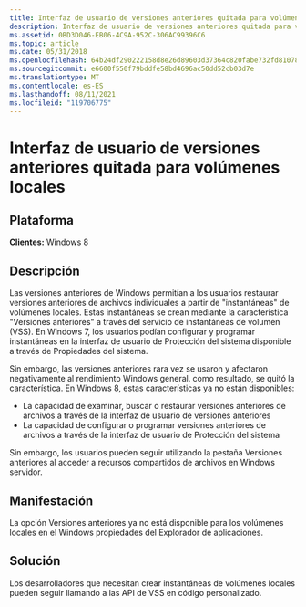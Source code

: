 ```yaml
---
title: Interfaz de usuario de versiones anteriores quitada para volúmenes locales
description: Interfaz de usuario de versiones anteriores quitada para volúmenes locales
ms.assetid: 0BD3D046-EB06-4C9A-952C-306AC99396C6
ms.topic: article
ms.date: 05/31/2018
ms.openlocfilehash: 64b24df290222158d8e26d89603d37364c820fabe732fd8107824d2ef9576d30
ms.sourcegitcommit: e6600f550f79bddfe58bd4696ac50dd52cb03d7e
ms.translationtype: MT
ms.contentlocale: es-ES
ms.lasthandoff: 08/11/2021
ms.locfileid: "119706775"
---
```

# <a name="previous-versions-ui-removed-for-local-volumes"></a>Interfaz de usuario de versiones anteriores quitada para volúmenes locales

## <a name="platform"></a>Plataforma

**Clientes:** Windows 8 


## <a name="description"></a>Descripción

Las versiones anteriores de Windows permitían a los usuarios restaurar versiones anteriores de archivos individuales a partir de "instantáneas" de volúmenes locales. Estas instantáneas se crean mediante la característica "Versiones anteriores" a través del servicio de instantáneas de volumen (VSS). En Windows 7, los usuarios podían configurar y programar instantáneas en la interfaz de usuario de Protección del sistema disponible a través de Propiedades del sistema.

Sin embargo, las versiones anteriores rara vez se usaron y afectaron negativamente al rendimiento Windows general. como resultado, se quitó la característica. En Windows 8, estas características ya no están disponibles:

-   La capacidad de examinar, buscar o restaurar versiones anteriores de archivos a través de la interfaz de usuario de versiones anteriores
-   La capacidad de configurar o programar versiones anteriores de archivos a través de la interfaz de usuario de Protección del sistema

Sin embargo, los usuarios pueden seguir utilizando la pestaña Versiones anteriores al acceder a recursos compartidos de archivos en Windows servidor.

## <a name="manifestation"></a>Manifestación

La opción Versiones anteriores ya no está disponible para los volúmenes locales en el Windows propiedades del Explorador de aplicaciones.

## <a name="solution"></a>Solución

Los desarrolladores que necesitan crear instantáneas de volúmenes locales pueden seguir llamando a las API de VSS en código personalizado.

 

 




